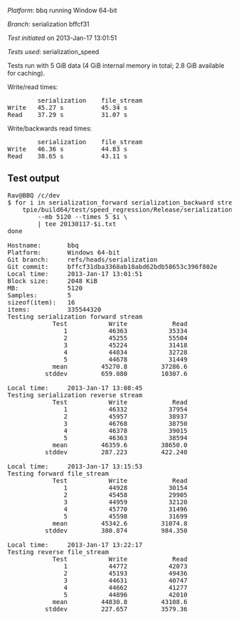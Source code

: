 *Platform*: bbq running Window 64-bit

*Branch*: serialization bffcf31

*Test initiated* on 2013-Jan-17 13:01:51

*Tests used*: serialization_speed

Tests run with 5 GiB data (4 GiB internal memory in total; 2.8 GiB available for caching).

Write/read times:
<pre>
        serialization    file_stream
Write   45.27 s          45.34 s
Read    37.29 s          31.07 s
</pre>

Write/backwards read times:
<pre>
        serialization    file_stream
Write   46.36 s          44.83 s
Read    38.65 s          43.11 s
</pre>

## Test output

<pre>
Rav@BBQ /c/dev
$ for i in serialization_forward serialization_backward stream_forward stream_backward; do
	tpie/build64/test/speed_regression/Release/serialization_speed.exe \
		--mb 5120 --times 5 $i \
		| tee 20130117-$i.txt
done

Hostname:       bbq
Platform:       Windows 64-bit
Git branch:     refs/heads/serialization
Git commit:     bffcf31dba3368ab18abd62bdb58653c396f802e
Local time:     2013-Jan-17 13:01:51
Block size:     2048 KiB
MB:             5120
Samples:        5
sizeof(item):   16
items:          335544320
Testing serialization forward stream
            Test           Write            Read
               1           46363           35334
               2           45255           55504
               3           45224           31418
               4           44834           32728
               5           44678           31449
            mean         45270.8         37286.6
          stddev         659.080         10307.6

Local time:     2013-Jan-17 13:08:45
Testing serialization reverse stream
            Test           Write            Read
               1           46332           37954
               2           45957           38937
               3           46768           38750
               4           46378           39015
               5           46363           38594
            mean         46359.6         38650.0
          stddev         287.223         422.240

Local time:     2013-Jan-17 13:15:53
Testing forward file_stream
            Test           Write            Read
               1           44928           30154
               2           45458           29905
               3           44959           32120
               4           45770           31496
               5           45598           31699
            mean         45342.6         31074.8
          stddev         380.874         984.350

Local time:     2013-Jan-17 13:22:17
Testing reverse file_stream
            Test           Write            Read
               1           44772           42073
               2           45193           49436
               3           44631           40747
               4           44662           41277
               5           44896           42010
            mean         44830.8         43108.6
          stddev         227.657         3579.36
</pre>
